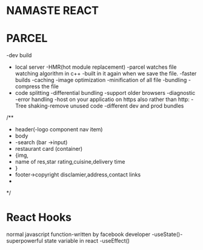 # NAMASTE REACT



# PARCEL
-dev build
- local server
-HMR(hot module replacement)
-parcel watches file watching algorithm in c++
-built in it again when we save the  file.
-faster builds -caching
-image optimization
-minification of all file 
-bundling
-compress the file 
- code splitting
-differential bundling -support older browsers
-diagnostic
-error handling
-host on your applicatio on https also rather than http:
-Tree shaking-remove unused code
-different dev and prod bundles

/**
 * header(-logo component nav item)
 * body
 * -search (bar ->input)
 * restaurant card (container)
 * {img,
 * name of res,star rating,cuisine,delivery time
 * }
 * footer->copyright disclamier,address,contact links
 *
 */
 # React Hooks
 normal javascript function-written by facebook developer
 -useState()-superpowerful state variable in react
 -useEffect()